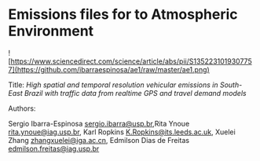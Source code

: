 Emissions files for to Atmospheric Environment
============

![https://www.sciencedirect.com/science/article/abs/pii/S1352231019307757](https://github.com/ibarraespinosa/ae1/raw/master/ae1.png)


Title: 
*High spatial and temporal resolution vehicular emissions in South-East Brazil with traffic data from realtime GPS and travel demand models* 


Authors: 

Sergio Ibarra-Espinosa sergio.ibarra@usp.br,Rita Ynoue rita.ynoue@iag.usp.br, Karl Ropkins K.Ropkins@its.leeds.ac.uk, Xuelei Zhang zhangxuelei@iga.ac.cn, Edmilson Dias de Freitas edmilson.freitas@iag.usp.br

